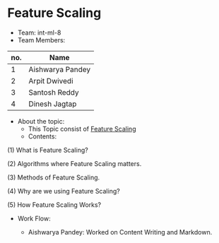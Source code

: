 # Feature Scaling

* Team: int-ml-8 
* Team Members:
 
 no. | Name
-----|-------
1 | Aishwarya Pandey
2 | Arpit Dwivedi
3 | Santosh Reddy
4 | Dinesh Jagtap


* About the topic:
    * This Topic consist of [Feature Scaling](http://github.com/aishwaryaa-01/Intern-Work/edit/main/int-ml-8/Feature_Scaling.md)
    * Contents:
    
 (1) What is Feature Scaling?
 
 (2) Algorithms where Feature Scaling matters.
 
 (3) Methods of Feature Scaling.
 
 (4) Why are we using Feature Scaling?
 
 (5) How Feature Scaling Works?
 
 * Work Flow:
  
     * Aishwarya Pandey: Worked on Content Writing and Markdown.
